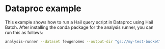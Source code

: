 # Dataproc example

This example shows how to run a Hail query script in Dataproc using Hail Batch. After installing the conda package for the analysis runner, you can run this as follows:

```bash
analysis-runner --dataset fewgenomes --output-dir "gs://my-test-bucket" --description "dataproc example" main.py
```
